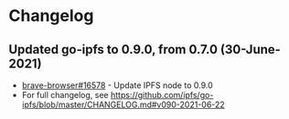 # Changelog

## Updated go-ipfs to 0.9.0, from 0.7.0 (30-June-2021)
 - [brave-browser#16578](https://github.com/brave/brave-browser/issues/16578) - Update IPFS node to 0.9.0
 - For full changelog, see https://github.com/ipfs/go-ipfs/blob/master/CHANGELOG.md#v090-2021-06-22
